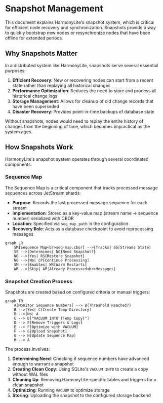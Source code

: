 # Snapshot Management

This document explains HarmonyLite's snapshot system, which is critical for efficient node recovery and synchronization. Snapshots provide a way to quickly bootstrap new nodes or resynchronize nodes that have been offline for extended periods.

## Why Snapshots Matter

In a distributed system like HarmonyLite, snapshots serve several essential purposes:

1. **Efficient Recovery**: New or recovering nodes can start from a recent state rather than replaying all historical changes
2. **Performance Optimization**: Reduces the need to store and process all historical change logs
3. **Storage Management**: Allows for cleanup of old change records that have been superseded
4. **Disaster Recovery**: Provides point-in-time backups of database state

Without snapshots, nodes would need to replay the entire history of changes from the beginning of time, which becomes impractical as the system ages.

## How Snapshots Work

HarmonyLite's snapshot system operates through several coordinated components:

### Sequence Map

The Sequence Map is a critical component that tracks processed message sequences across JetStream shards:

- **Purpose**: Records the last processed message sequence for each stream
- **Implementation**: Stored as a key-value map (stream name → sequence number) serialized with CBOR
- **Location**: Specified via `seq_map_path` in the configuration
- **Recovery Role**: Acts as a database checkpoint to avoid reprocessing messages

```mermaid
graph LR
    SM[Sequence Map<br>seq-map.cbor] -->|Tracks| SS[Streams State]
    SS -->|Determines| NG{Need Snapshot?}
    NG -->|Yes| RS[Restore Snapshot]
    NG -->|No| CP[Continue Processing]
    SM -->|Enables| WR[Warm Restarts]
    WR -->|Skip| AP[Already Processed<br>Messages]
```

### Snapshot Creation Process

Snapshots are created based on configured criteria or manual triggers:

```mermaid
graph TB
    A[Monitor Sequence Numbers] --> B{Threshold Reached?}
    B -->|Yes| C[Create Temp Directory]
    B -->|No| A
    C --> D["VACUUM INTO (Temp Copy)"]
    D --> E[Remove Triggers & Logs]
    E --> F[Optimize with VACUUM]
    F --> G[Upload Snapshot]
    G --> H[Update Sequence Map]
    H --> A
```

The process involves:

1. **Determining Need**: Checking if sequence numbers have advanced enough to warrant a snapshot
2. **Creating Clean Copy**: Using SQLite's `VACUUM INTO` to create a copy without WAL files
3. **Cleaning Up**: Removing HarmonyLite-specific tables and triggers for a clean snapshot
4. **Optimizing**: Running `VACUUM` to optimize storage
5. **Storing**: Uploading the snapshot to the configured storage backend